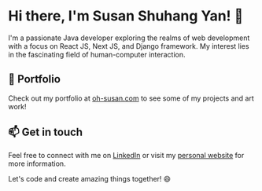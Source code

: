 # Hi there, I'm Susan Shuhang Yan! 🦆

I'm a passionate Java developer exploring the realms of web development with a focus on React JS, Next JS, and Django framework. My interest lies in the fascinating field of human-computer interaction.

## 🔗 Portfolio

Check out my portfolio at [oh-susan.com](https://oh-susan.com) to see some of my projects and art work!

## 📫 Get in touch

Feel free to connect with me on [LinkedIn](https://www.linkedin.com/in/susan-shuhang-yan/) or visit my [personal website](https://oh-susan.com) for more information.

Let's code and create amazing things together! 😄
